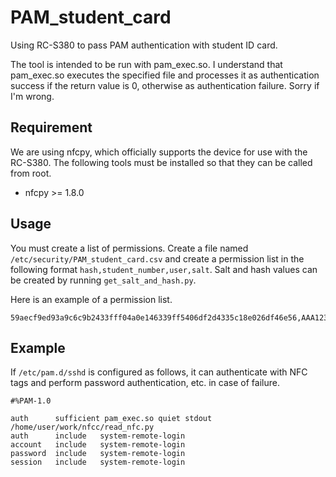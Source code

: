 # PAM_student_card
Using RC-S380 to pass PAM authentication with student ID card.

The tool is intended to be run with pam_exec.so.
I understand that pam_exec.so executes the specified file and processes it as authentication success if the return value is 0, otherwise as authentication failure. Sorry if I'm wrong.

## Requirement
We are using nfcpy, which officially supports the device for use with the RC-S380.
The following tools must be installed so that they can be called from root.
- nfcpy >= 1.8.0

## Usage
You must create a list of permissions.
Create a file named `/etc/security/PAM_student_card.csv` and create a permission list in the following format `hash,student_number,user,salt`.
Salt and hash values can be created by running `get_salt_and_hash.py`.

Here is an example of a permission list.
```
59aecf9ed93a9c6c9b2433fff04a0e146339ff5406df2d4335c18e026df46e56,AAA123BBB,sampleuser,bf0b3aa252b347615193dae6cef197d60559bb9964c09c10b17cac6342fdd5da
```

## Example
If `/etc/pam.d/sshd` is configured as follows, it can authenticate with NFC tags and perform password authentication, etc. in case of failure.
```
#%PAM-1.0

auth      sufficient pam_exec.so quiet stdout /home/user/work/nfcc/read_nfc.py
auth      include   system-remote-login
account   include   system-remote-login
password  include   system-remote-login
session   include   system-remote-login
```
